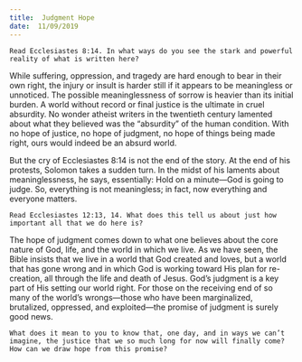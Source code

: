 ```yaml
---
title:  Judgment Hope
date:  11/09/2019
---
```


`Read Ecclesiastes 8:14. In what ways do you see the stark and powerful reality of what is written here?`

While suffering, oppression, and tragedy are hard enough to bear in their own right, the injury or insult is harder still if it appears to be meaningless or unnoticed. The possible meaninglessness of sorrow is heavier than its initial burden. A world without record or final justice is the ultimate in cruel absurdity. No wonder atheist writers in the twentieth century lamented about what they believed was the “absurdity” of the human condition. With no hope of justice, no hope of judgment, no hope of things being made right, ours would indeed be an absurd world.

But the cry of Ecclesiastes 8:14 is not the end of the story. At the end of his protests, Solomon takes a sudden turn. In the midst of his laments about meaninglessness, he says, essentially: Hold on a minute—God is going to judge. So, everything is not meaningless; in fact, now everything and everyone matters.

`Read Ecclesiastes 12:13, 14. What does this tell us about just how important all that we do here is?`

The hope of judgment comes down to what one believes about the core nature of God, life, and the world in which we live. As we have seen, the Bible insists that we live in a world that God created and loves, but a world that has gone wrong and in which God is working toward His plan for re-creation, all through the life and death of Jesus. God’s judgment is a key part of His setting our world right. For those on the receiving end of so many of the world’s wrongs—those who have been marginalized, brutalized, oppressed, and exploited—the promise of judgment is surely good news.

`What does it mean to you to know that, one day, and in ways we can’t imagine, the justice that we so much long for now will finally come? How can we draw hope from this promise?`